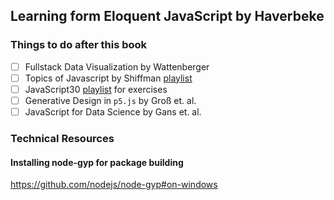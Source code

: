 ## Learning form Eloquent JavaScript by Haverbeke

### Things to do after this book
- [ ] Fullstack Data Visualization by Wattenberger
- [ ] Topics of Javascript by Shiffman [playlist](https://www.youtube.com/watch?v=EnYlhbpzhU4&list=PLRqwX-V7Uu6YgpA3Oht-7B4NBQwFVe3pr&index=7&ab_channel=TheCodingTrain)
- [ ] JavaScript30 [playlist](https://www.youtube.com/watch?v=VuN8qwZoego&list=PLu8EoSxDXHP6CGK4YVJhL_VWetA865GOH) for exercises
- [ ] Generative Design in `p5.js` by Gro&#223; et. al.
- [ ] JavaScript for Data Science by Gans et. al.
### Technical Resources
#### Installing node-gyp for package building
https://github.com/nodejs/node-gyp#on-windows
